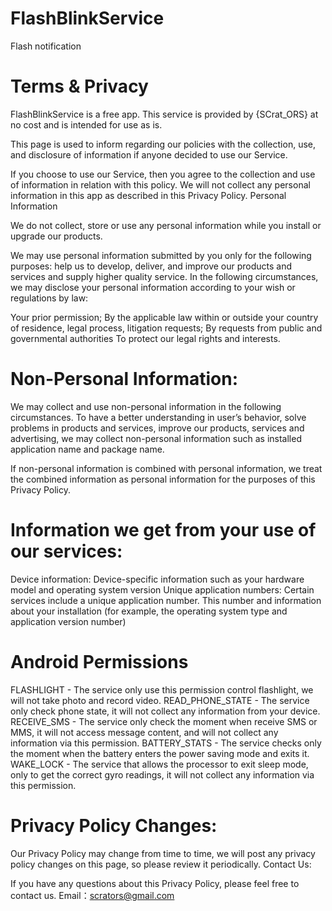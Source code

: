 # FlashBlinkService
Flash notification


# Terms & Privacy

FlashBlinkService is a free app. This service is provided by {SCrat_ORS} at no cost and is intended for use as is.

This page is used to inform regarding our policies with the collection, use, and disclosure of information if anyone decided to use our Service.

If you choose to use our Service, then you agree to the collection and use of information in relation with this policy. We will not collect any personal information in this app as described in this Privacy Policy.
Personal Information

We do not collect, store or use any personal information while you install or upgrade our products.

We may use personal information submitted by you only for the following purposes: help us to develop, deliver, and improve our products and services and supply higher quality service. In the following circumstances, we may disclose your personal information according to your wish or regulations by law:

Your prior permission;
By the applicable law within or outside your country of residence, legal process, litigation requests;
By requests from public and governmental authorities
To protect our legal rights and interests.

# Non-Personal Information:

We may collect and use non-personal information in the following circumstances. To have a better understanding in user’s behavior, solve problems in products and services, improve our products, services and advertising, we may collect non-personal information such as installed application name and package name.

If non-personal information is combined with personal information, we treat the combined information as personal information for the purposes of this Privacy Policy.

# Information we get from your use of our services:

Device information: Device-specific information such as your hardware model and operating system version
Unique application numbers: Certain services include a unique application number. This number and information about your installation (for example, the operating system type and application version number)

# Android Permissions

FLASHLIGHT
    - The service only use this permission control flashlight, we will not take photo and record video.
READ_PHONE_STATE
    - The service only check phone state, it will not collect any information from your device.
RECEIVE_SMS
    - The service only check the moment when receive SMS or MMS, it will not access message content, and will not collect any information via this permission.
BATTERY_STATS
    - The service checks only the moment when the battery enters the power saving mode and exits it.
WAKE_LOCK
    - The service that allows the processor to exit sleep mode, only to get the correct gyro readings, it will not collect any information via this permission.

# Privacy Policy Changes:

Our Privacy Policy may change from time to time, we will post any privacy policy changes on this page, so please review it periodically.
Contact Us:

If you have any questions about this Privacy Policy, please feel free to contact us. Email：scrators@gmail.com
